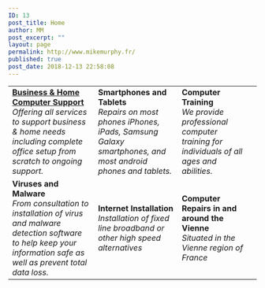 ```yaml
---
ID: 13
post_title: Home
author: MM
post_excerpt: ""
layout: page
permalink: http://www.mikemurphy.fr/
published: true
post_date: 2018-12-13 22:58:08
---
```

<!-- wp:table {"hasFixedLayout":true,"align":"center","className":"is-style-stripes"} -->
<table class="wp-block-table aligncenter has-fixed-layout is-style-stripes"><tbody><tr><td><strong><a href="http://www.mikemurphy.fr/?page_id=126(opens in a new tab)">Business &amp; Home Computer Support</a></strong><br><em>Offering all services to support business &amp; home needs including complete office setup from scratch to ongoing support.</em></td><td> <strong>Smartphones and Tablets</strong><br><em>Repairs on most phones  iPhones, iPads, Samsung Galaxy smartphones, and most android phones and tablets. </em></td><td><strong>Computer Training</strong><br><em>We provide professional computer training for individuals of all ages and abilities.</em></td><td></td></tr><tr><td><strong>Viruses and Malware</strong><br><em>From consultation to installation of virus and malware detection software to help keep your information safe as well as prevent total data loss.</em> </td><td><strong>Internet Installation</strong><br><em>Installation of fixed line broadband or other high speed alternatives </em></td><td><strong>Computer Repairs in and around the Vienne</strong><br><em>Situated in the Vienne region of France </em></td><td></td></tr></tbody></table>
<!-- /wp:table -->

<!-- wp:paragraph -->
<p></p>
<!-- /wp:paragraph -->